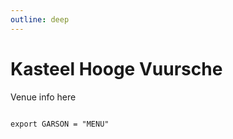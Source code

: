 ```yaml
---
outline: deep
---
```


<script setup>
import Glass from "./components/Glass.vue"
</script>

# Kasteel Hooge Vuursche

<Glass>
Venue info here
</Glass>

```shell

export GARSON = "MENU"
```

